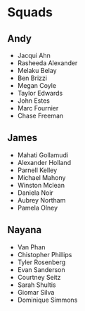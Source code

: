 # Squads

## Andy
- Jacqui Ahn
- Rasheeda Alexander
- Melaku Belay
- Ben Brizzi
- Megan Coyle
- Taylor Edwards
- John Estes
- Marc Fournier
- Chase Freeman

## James
- Mahati Gollamudi
- Alexander Holland
- Parnell Kelley
- Michael Mahony
- Winston Mclean
- Daniela Noir
- Aubrey Northam
- Pamela Olney

## Nayana
- Van Phan
- Chistopher Phillips
- Tyler Rosenberg
- Evan Sanderson
- Courtney Seitz
- Sarah Shultis
- Giomar Silva
- Dominique Simmons
